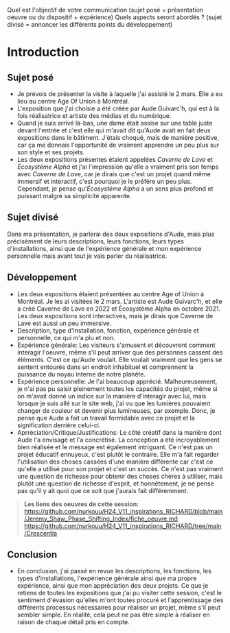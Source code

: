 Quel est l'objectif de votre communication (sujet posé = présentation oeuvre ou du dispositif + expérience)
 Quels aspects seront abordés ? (sujet divisé = annoncer les différents points du développement)
# Introduction
## Sujet posé
- Je prévois de présenter la visite à laquelle j'ai assisté le 2 mars. Elle a eu lieu au centre Age Of Union à Montréal. 
- L'exposition que j'ai choisie a été créée par Aude Guivarc'h, qui est à la fois réalisatrice et artiste des médias et du numérique. 
- Quand je suis arrivé là-bas, une dame était assise sur une table juste devant l'entrée et c'est elle qui m'avait dit qu'Aude avait en fait deux expositions dans le bâtiment. J'étais choqué, mais de manière positive, car ça me donnais l'opportunité de vraiment apprendre un peu plus sur son style et ses projets. 
- Les deux expositions présentes étaient appelées *Caverne de Lave* et *Écosystème Alpha* et j'ai l'impression qu'elle a vraiment pris son temps avec *Caverne de Lave*, car je dirais que c'est un projet quand même immersif et interactif, c'est pourquoi je le préfère un peu plus. Cependant, je pense qu'*Écosystème Alpha* a un sens plus profond et puissant malgré sa simplicité apparente.

## Sujet divisé
Dans ma présentation, je parlerai des deux expositions d'Aude, mais plus précisément de leurs descriptions, leurs fonctions, leurs types d'installations, ainsi que de l'expérience générale et mon expérience personnelle mais avant tout je vais parler du réalisatrice.

## Développement
- Les deux expositions étaient présentées au centre Age of Union à Montréal. Je les ai visitées le 2 mars. L'artiste est Aude Guivarc'h, et elle a créé Caverne de Lave en 2022 et Écosystème Alpha en octobre 2021. Les deux expositions sont interactives, mais je dirais que Caverne de Lave est aussi un peu immersive.
- Description, type d'installation, fonction, expérience générale et personnelle, ce qui m'a plu et non.
- Expérience générale: Les visiteurs s'amusent et découvrent comment interagir l'oeuvre, même s'il peut arriver que des personnes cassent des éléments. C'est ce qu'Aude voulait. Elle voulait vraiment que les gens se sentent entourés dans un endroit inhabituel et comprennent la puissance du noyau interne de notre planète.
- Expérience personnelle: Je l'ai beaucoup apprécié. Malheureusement, je n'ai pas pu saisir pleinement toutes les capacités du projet, même si on m'avait donné un indice sur la manière d'interagir avec lui, mais lorsque je suis allé sur le site web, j'ai vu que les lumières pouvaient changer de couleur et devenir plus lumineuses, par exemple. Donc, je pense que Aude a fait un travail formidable avec ce projet et la signification derrière celui-ci.
- Aprréciation/Critique/Justifications: Le côté créatif dans la manière dont Aude l'a envisagé et l'a concrétisé. La conception a été incroyablement bien réalisée et le message est également intriguant. Ce n'est pas un projet éducatif ennuyeux, c'est plutôt le contraire. Elle m'a fait regarder l'utilisation des choses cassées d'une manière différente car c'est ce qu'elle a utilisé pour son projet et c'est un succès. Ce n'est pas vraiment une question de richesse pour obtenir des choses chères à utiliser, mais plutôt une question de richesse d'esprit, et honnêtement, je ne pense pas qu'il y ait quoi que ce soit que j'aurais fait différemment.

> **Les liens des oeuvres de cette session:** https://github.com/nurkouu/H24_V11_inspirations_RICHARD/blob/main/Jeremy_Shaw_Phase_Shifting_Index/fiche_oeuvre.md https://github.com/nurkouu/H24_V11_inspirations_RICHARD/tree/main/Crescentia

## Conclusion
- En conclusion, j'ai passé en revue les descriptions, les fonctions, les types d'installations, l'expérience générale ainsi que ma propre expérience, ainsi que mon appréciation des deux projets. Ce que je retiens de toutes les expositions que j'ai pu visiter cette session, c'est le sentiment d'évasion qu'elles m'ont toutes procuré et l'apprentissage des différents processus nécessaires pour réaliser un projet, même s'il peut sembler simple. En réalité, cela peut ne pas être simple à réaliser en raison de chaque détail pris en compte.
